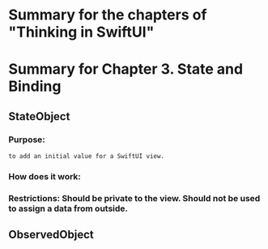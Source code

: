 #  Summary for the chapters of "Thinking in SwiftUI"

#  Summary for Chapter 3. State and Binding

## StateObject

### Purpose:
    to add an initial value for a SwiftUI view. 
### How does it work:
 
### Restrictions: Should be private to the view. Should not be used to assign a data from outside. 

## ObservedObject

